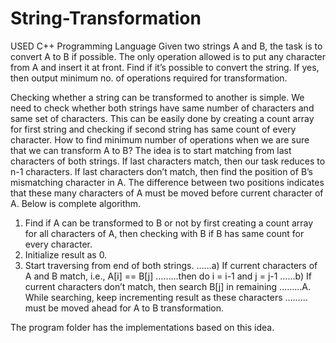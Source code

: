 # String-Transformation
USED C++ Programming Language
Given two strings A and B, the task is to convert A to B if possible. The only operation allowed is to put any character from A and insert it at front. Find if it’s possible to convert the string. If yes, then output minimum no. of operations required for transformation.



Checking whether a string can be transformed to another is simple. We need to check whether both strings have same number of characters and same set of characters. This can be easily done by creating a count array for first string and checking if second string has same count of every character.
How to find minimum number of operations when we are sure that we can transform A to B? The idea is to start matching from last characters of both strings. If last characters match, then our task reduces to n-1 characters. If last characters don’t match, then find the position of B’s mismatching character in A. The difference between two positions indicates that these many characters of A must be moved before current character of A.
Below is complete algorithm.
1) Find if A can be transformed to B or not by first creating a count array for all characters of A, then checking with B if B has same count for every character.
2) Initialize result as 0.
2) Start traversing from end of both strings.
……a) If current characters of A and B match, i.e., A[i] == B[j]
………then do i = i-1 and j = j-1
……b) If current characters don’t match, then search B[j] in remaining
………A. While searching, keep incrementing result as these characters
………must be moved ahead for A to B transformation.

The program folder has the implementations based on this idea.
